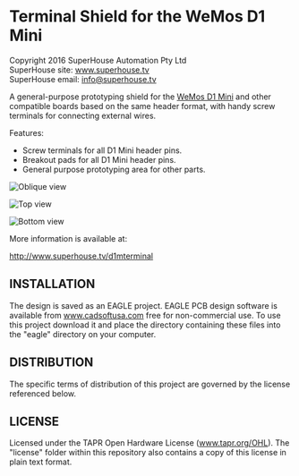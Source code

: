 Terminal Shield for the WeMos D1 Mini
=====================================

Copyright 2016 SuperHouse Automation Pty Ltd  
SuperHouse site:  www.superhouse.tv  
SuperHouse email: info@superhouse.tv  

A general-purpose prototyping shield for the [WeMos D1 Mini][1] 
and other compatible boards based on the same header format,
with handy screw terminals for connecting external wires.

Features:

 * Screw terminals for all D1 Mini header pins.
 * Breakout pads for all D1 Mini header pins.
 * General purpose prototyping area for other parts.

![Oblique view](https://raw.githubusercontent.com/SuperHouse/D1MTERMINAL/master/images/D1MTERMINAL-oblique-v1_0.png)

![Top view](https://raw.githubusercontent.com/SuperHouse/D1MTERMINAL/master/images/D1MTERMINAL-top-v1_0.png)

![Bottom view](https://raw.githubusercontent.com/SuperHouse/D1MTERMINAL/master/images/D1MTERMINAL-bottom-v1_0.png)

More information is available at:

  http://www.superhouse.tv/d1mterminal


INSTALLATION
------------
The design is saved as an EAGLE project. EAGLE PCB design software is
available from www.cadsoftusa.com free for non-commercial use. To use
this project download it and place the directory containing these files
into the "eagle" directory on your computer.


DISTRIBUTION
------------
The specific terms of distribution of this project are governed by the
license referenced below.


LICENSE
-------
Licensed under the TAPR Open Hardware License (www.tapr.org/OHL).
The "license" folder within this repository also contains a copy of
this license in plain text format.


[1]: http://www.wemos.cc/wiki/doku.php?id=en:d1_mini

